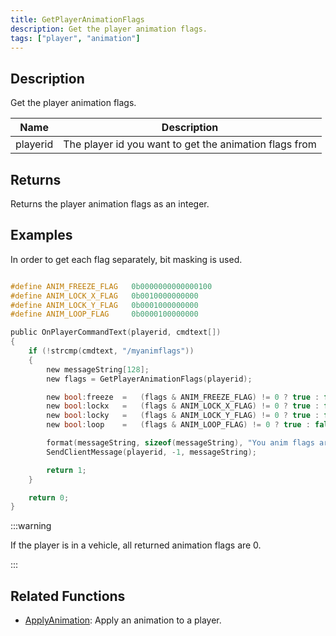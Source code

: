 ```yaml
---
title: GetPlayerAnimationFlags
description: Get the player animation flags.
tags: ["player", "animation"]
---
```


<VersionWarn version='omp v1.1.0.2612' />

## Description

Get the player animation flags.

| Name     | Description                              |
| -------- | ---------------------------------------- |
| playerid | The player id you want to get the animation flags from |

## Returns

Returns the player animation flags as an integer.

## Examples

In order to get each flag separately, bit masking is used.

```c

#define ANIM_FREEZE_FLAG   0b0000000000000100
#define ANIM_LOCK_X_FLAG   0b0010000000000
#define ANIM_LOCK_Y_FLAG   0b0001000000000
#define ANIM_LOOP_FLAG     0b0000100000000

public OnPlayerCommandText(playerid, cmdtext[])
{
    if (!strcmp(cmdtext, "/myanimflags"))
    {
        new messageString[128];
        new flags = GetPlayerAnimationFlags(playerid);

        new bool:freeze  =   (flags & ANIM_FREEZE_FLAG) != 0 ? true : false;
        new bool:lockx   =   (flags & ANIM_LOCK_X_FLAG) != 0 ? true : false;
        new bool:locky   =   (flags & ANIM_LOCK_Y_FLAG) != 0 ? true : false;
        new bool:loop    =   (flags & ANIM_LOOP_FLAG) != 0 ? true : false;

        format(messageString, sizeof(messageString), "You anim flags are: [freeze:%i] [lockx:%i] [locky:%i] [loop:%i]", freeze, lockx, locky, loop);
        SendClientMessage(playerid, -1, messageString);

        return 1;
    }

    return 0;
}
```

:::warning

If the player is in a vehicle, all returned animation flags are 0.

:::


## Related Functions

- [ApplyAnimation](ApplyAnimation): Apply an animation to a player.
